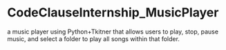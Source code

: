 # CodeClauseInternship_MusicPlayer
a music player using Python+Tkitner that allows users to play, stop, pause music,
and select a folder to play all songs within that folder.

